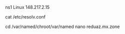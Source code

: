 
ns1
Linux
148.217.2.15


cat /etc/resolv.conf


cd /var/named/chroot/var/named
nano reduaz.mx.zone


